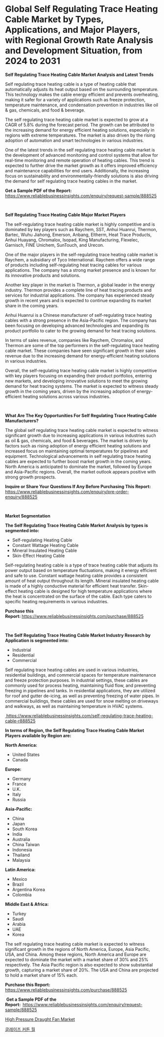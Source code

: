 <p><h1>Global Self Regulating Trace Heating Cable Market by Types, Applications, and Major Players, with Regional Growth Rate Analysis and Development Situation, from 2024 to 2031</h1></p><p><strong>Self Regulating Trace Heating Cable Market Analysis and Latest Trends</strong></p>
<p><p>Self regulating trace heating cable is a type of heating cable that automatically adjusts its heat output based on the surrounding temperature. This technology makes the cable energy efficient and prevents overheating, making it safer for a variety of applications such as freeze protection, temperature maintenance, and condensation prevention in industries like oil & gas, chemicals, and food & beverage.</p><p>The self regulating trace heating cable market is expected to grow at a CAGR of 5.8% during the forecast period. The growth can be attributed to the increasing demand for energy efficient heating solutions, especially in regions with extreme temperatures. The market is also driven by the rising adoption of automation and smart technologies in various industries.</p><p>One of the latest trends in the self regulating trace heating cable market is the development of advanced monitoring and control systems that allow for real-time monitoring and remote operation of heating cables. This trend is expected to further drive the market growth as it offers improved efficiency and maintenance capabilities for end users. Additionally, the increasing focus on sustainability and environmentally-friendly solutions is also driving the demand for self regulating trace heating cables in the market.</p></p>
<p><strong>Get a Sample PDF of the Report:&nbsp;</strong> <a href="https://www.reliablebusinessinsights.com/enquiry/request-sample/888525">https://www.reliablebusinessinsights.com/enquiry/request-sample/888525</a></p>
<p>&nbsp;</p>
<p><strong>Self Regulating Trace Heating Cable Major Market Players</strong></p>
<p><p>The self-regulating trace heating cable market is highly competitive and is dominated by key players such as Raychem, SST, Anhui Huanrui, Thermon, Bartec, Wuhu Jiahong, Emerson, Anbang, Eltherm, Heat Trace Products, Anhui Huayang, Chromalox, Isopad, King Manufacturing, Flexelec, Garnisch, FINE Unichem, SunTouch, and Urecon.</p><p>One of the major players in the self-regulating trace heating cable market is Raychem, a subsidiary of Tyco International. Raychem offers a wide range of products including self-regulating heat tracing cables for various applications. The company has a strong market presence and is known for its innovative products and solutions.</p><p>Another key player in the market is Thermon, a global leader in the energy industry. Thermon provides a complete line of heat tracing products and services for industrial applications. The company has experienced steady growth in recent years and is expected to continue expanding its market share in the coming years.</p><p>Anhui Huanrui is a Chinese manufacturer of self-regulating trace heating cables with a strong presence in the Asia-Pacific region. The company has been focusing on developing advanced technologies and expanding its product portfolio to cater to the growing demand for heat tracing solutions.</p><p>In terms of sales revenue, companies like Raychem, Chromalox, and Thermon are some of the top performers in the self-regulating trace heating cable market. These companies have seen significant growth in their sales revenue due to the increasing demand for energy-efficient heating solutions in various industries.</p><p>Overall, the self-regulating trace heating cable market is highly competitive with key players focusing on expanding their product portfolios, entering new markets, and developing innovative solutions to meet the growing demand for heat tracing systems. The market is expected to witness steady growth in the coming years, driven by the increasing adoption of energy-efficient heating solutions across various industries.</p></p>
<p>&nbsp;</p>
<p><strong>What Are The Key Opportunities For Self Regulating Trace Heating Cable Manufacturers?</strong></p>
<p><p>The global self regulating trace heating cable market is expected to witness significant growth due to increasing applications in various industries such as oil & gas, chemicals, and food & beverages. The market is driven by factors such as rising adoption of energy efficient heating solutions and increased focus on maintaining optimal temperatures for pipelines and equipment. Technological advancements in self regulating trace heating cables are expected to further boost market growth in the coming years. North America is anticipated to dominate the market, followed by Europe and Asia-Pacific regions. Overall, the market outlook appears positive with strong growth prospects.</p></p>
<p><strong>Inquire or Share Your Questions If Any Before Purchasing This Report:</strong> <a href="https://www.reliablebusinessinsights.com/enquiry/pre-order-enquiry/888525">https://www.reliablebusinessinsights.com/enquiry/pre-order-enquiry/888525</a></p>
<p>&nbsp;</p>
<p><strong>Market Segmentation</strong></p>
<p><strong>The Self Regulating Trace Heating Cable Market Analysis by types is segmented into:</strong></p>
<p><ul><li>Self-regulating Heating Cable</li><li>Constant Wattage Heating Cable</li><li>Mineral Insulated Heating Cable</li><li>Skin-Effect Heating Cable</li></ul></p>
<p><p>Self-regulating heating cable is a type of trace heating cable that adjusts its power output based on temperature fluctuations, making it energy efficient and safe to use. Constant wattage heating cable provides a consistent amount of heat output throughout its length. Mineral insulated heating cable is made of a highly conductive material for efficient heat transfer. Skin-effect heating cable is designed for high temperature applications where the heat is concentrated on the surface of the cable. Each type caters to specific heating requirements in various industries.</p></p>
<p><strong>Purchase this Report:&nbsp;</strong><a href="https://www.reliablebusinessinsights.com/purchase/888525">https://www.reliablebusinessinsights.com/purchase/888525</a></p>
<p>&nbsp;</p>
<p><strong>The Self Regulating Trace Heating Cable Market Industry Research by Application is segmented into:</strong></p>
<p><ul><li>Industrial</li><li>Residential</li><li>Commercial</li></ul></p>
<p><p>Self regulating trace heating cables are used in various industries, residential buildings, and commercial spaces for temperature maintenance and freeze protection purposes. In industrial settings, these cables are commonly used for process heating, maintaining fluid flow, and preventing freezing in pipelines and tanks. In residential applications, they are utilized for roof and gutter de-icing, as well as preventing freezing of water pipes. In commercial buildings, these cables are used for snow melting on driveways and walkways, as well as maintaining temperature in HVAC systems.</p></p>
<p><a href="https://www.reliablebusinessinsights.com/self-regulating-trace-heating-cable-r888525">&nbsp;https://www.reliablebusinessinsights.com/self-regulating-trace-heating-cable-r888525</a></p>
<p><strong>In terms of Region, the Self Regulating Trace Heating Cable Market Players available by Region are:</strong></p>
<p>
    <p> <strong> North America: </strong>
        <ul>
            <li>United States</li>
            <li>Canada</li>
        </ul>
        </p> 
    <p> <strong> Europe: </strong>
        <ul>
            <li>Germany</li>
            <li>France</li>
            <li>U.K.</li>
            <li>Italy</li>
            <li>Russia</li>
        </ul>
        </p> 
    <p> <strong> Asia-Pacific: </strong>
        <ul>
            <li>China</li>
            <li>Japan</li>
            <li>South Korea</li>
            <li>India</li>
            <li>Australia</li>
            <li>China Taiwan</li>
            <li>Indonesia</li>
            <li>Thailand</li>
            <li>Malaysia</li>
        </ul>
        </p> 
    <p> <strong> Latin America: </strong>
        <ul>
            <li>Mexico</li>
            <li>Brazil</li>
            <li>Argentina Korea</li>
            <li>Colombia</li>
        </ul>
        </p> 
    <p> <strong> Middle East & Africa: </strong>
        <ul>
            <li>Turkey</li>
            <li>Saudi</li>
            <li>Arabia</li>
            <li>UAE</li>
            <li>Korea</li>
        </ul>
    </p>
    </p>
<p><p>The self regulating trace heating cable market is expected to witness significant growth in the regions of North America, Europe, Asia Pacific, USA, and China. Among these regions, North America and Europe are expected to dominate the market with a market share of 30% and 25% respectively. The Asia Pacific region is also expected to show substantial growth, capturing a market share of 20%. The USA and China are projected to hold a market share of 15% each.</p></p>
<p><strong>Purchase this Report: </strong><a href="https://www.reliablebusinessinsights.com/purchase/888525">https://www.reliablebusinessinsights.com/purchase/888525</a></p>
<p>&nbsp;<strong>Get a Sample PDF of the Report:&nbsp;&nbsp;</strong><a href="https://www.reliablebusinessinsights.com/enquiry/request-sample/888525">https://www.reliablebusinessinsights.com/enquiry/request-sample/888525</a></p>
<p><strong></strong></p>
<p><p><a href="https://github.com/wybrqqeb6/Market-Research-Report-List-1/blob/main/high-pressure-draught-fan-market.md">High Pressure Draught Fan Market</a></p><p><a href="https://github.com/rsg307664904/Market-Research-Report-List-3/blob/main/31738156387.md">글레이즈 커튼 월</a></p></p>